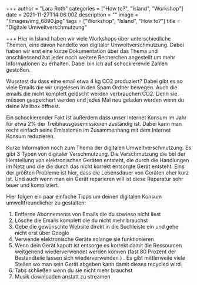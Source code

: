 +++
author = "Lara Roth"
categories = ["How to?", "Island", "Workshop"]
date = 2021-11-27T14:06:00Z
description = ""
image = "/images/img_6890.jpg"
tags = ["Workshop", "Island", "How to?"]
title = "Digitale Umweltverschmutzung"

+++
Hier in Island haben wir viele Workshops über unterschiedliche Themen, eins davon handelte von digitaler Umweltverschmutzung. Dabei haben wir erst eine kurze Dokumentation über das Thema und anschliessend hat jeder noch weitere Recherchen angestellt um mehr Informationen zu erhalten. Dabei bin ich auf schockierende Zahlen gestoßen.

Wusstest du dass eine email etwa 4 kg CO2 produziert? Dabei gibt es so viele Emails die wir ungelesen in den Spam Ordner bewegen. Auch die emails die nicht komplett gelöscht werden verbrauchen CO2. Denn sie müssen gespeichert werden und jedes Mal neu geladen werden wenn du deine Mailbox öffnest.

Ein schockierender Fakt ist außerdem dass unser Internet Konsum im Jahr für etwa 2% der Treibhausgasemissionen zuständig ist. Dabei kann man recht einfach seine Emissionen im Zusammenhang mit dem Internet Konsum reduzieren.

Kurze Information noch zum Thema der digitalen Umweltverschmutzung. Es gibt 3 Typen von digitaler Verschmutzung. Die Verschmutzung die bei der Herstellung von elektronischen Geräten entsteht, die durch die Handlungen im Netz und die die durch das nicht korrekt entsorgte Gerät entsteht. Eins der größten Probleme ist hier, dass die Lebensdauer von Geräten eher kurz ist. Und auch wenn man ein Gerät reparieren will ist diese Reparatur sehr teuer und kompliziert.

Hier folgen ein paar einfache Tipps um deinen digitalen Konsum umweltfreundlicher zu gestalten:

1. Entferne Abonnements von Emails die du sowieso nicht liest
2. Lösche die Emails komplett die du nicht mehr brauchst
3. Gebe die gewünschte Website direkt in die Suchleiste ein und gehe nicht erst über Google
4. Verwende elektronische Geräte solange sie funktionieren
5. Wenn dein Gerät kaputt ist entsorge es korrekt damit die Ressourcen weitgehend wiederverwendet werden können (fast 80 Prozent der Bestandteile lassen sich wiederverwenden.) . Es gibt mittlerweile viele Stellen wo man sein Gerät abgeben kann damit dieses recycled wird.
6. Tabs schließen wenn du sie nicht mehr brauchst
7. Musik downloaden anstatt zu streamen